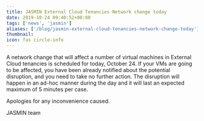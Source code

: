 ```yaml
---
title: JASMIN External Cloud Tenancies Network change today
date: 2019-10-24 09:40:52+00:00
tags: ['news', 'jasmin']
aliases: ['/blog/jasmin-external-cloud-tenancies-network-change-today']
thumbnail: 
icon: fas circle-info
---
```

A network change that will affect a number of virtual machines in External Cloud tenancies is scheduled for today, October 24. If your VMs are going to be affected, you have been already notified about the potential disruption, and you need to take no further action. The disruption will happen in an ad-hoc manner during the day and it will last an expected maximum of 5 minutes per case.


Apologies for any inconvenience caused.


JASMIN team

